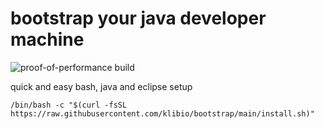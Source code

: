 # bootstrap your java developer machine

![proof-of-performance build](https://github.com/klibio/bootstrap/actions/workflows/test.yml/badge.svg?branch=${GH_branch})

quick and easy bash, java and eclipse setup

```/bin/bash
/bin/bash -c "$(curl -fsSL https://raw.githubusercontent.com/klibio/bootstrap/main/install.sh)"
```
